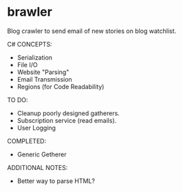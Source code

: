 brawler
=======

Blog crawler to send email of new stories on blog watchlist.

C# CONCEPTS:
 - Serialization
 - File I/O
 - Website "Parsing"
 - Email Transmission
 - Regions (for Code Readability)
 
TO DO:
 - Cleanup poorly designed gatherers.
 - Subscription service (read emails).
 - User Logging
 
COMPLETED:
 - Generic Getherer
 
ADDITIONAL NOTES:
 - Better way to parse HTML?
